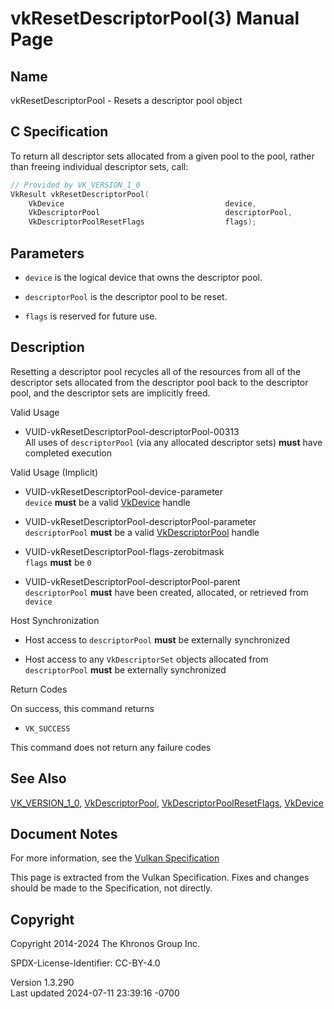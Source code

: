 # vkResetDescriptorPool(3) Manual Page

## Name

vkResetDescriptorPool - Resets a descriptor pool object



## <a href="#_c_specification" class="anchor"></a>C Specification

To return all descriptor sets allocated from a given pool to the pool,
rather than freeing individual descriptor sets, call:

``` c
// Provided by VK_VERSION_1_0
VkResult vkResetDescriptorPool(
    VkDevice                                    device,
    VkDescriptorPool                            descriptorPool,
    VkDescriptorPoolResetFlags                  flags);
```

## <a href="#_parameters" class="anchor"></a>Parameters

- `device` is the logical device that owns the descriptor pool.

- `descriptorPool` is the descriptor pool to be reset.

- `flags` is reserved for future use.

## <a href="#_description" class="anchor"></a>Description

Resetting a descriptor pool recycles all of the resources from all of
the descriptor sets allocated from the descriptor pool back to the
descriptor pool, and the descriptor sets are implicitly freed.

Valid Usage

- <a href="#VUID-vkResetDescriptorPool-descriptorPool-00313"
  id="VUID-vkResetDescriptorPool-descriptorPool-00313"></a>
  VUID-vkResetDescriptorPool-descriptorPool-00313  
  All uses of `descriptorPool` (via any allocated descriptor sets)
  **must** have completed execution

Valid Usage (Implicit)

- <a href="#VUID-vkResetDescriptorPool-device-parameter"
  id="VUID-vkResetDescriptorPool-device-parameter"></a>
  VUID-vkResetDescriptorPool-device-parameter  
  `device` **must** be a valid [VkDevice](https://registry.khronos.org/vulkan/specs/1.3-extensions/man/html/VkDevice.html) handle

- <a href="#VUID-vkResetDescriptorPool-descriptorPool-parameter"
  id="VUID-vkResetDescriptorPool-descriptorPool-parameter"></a>
  VUID-vkResetDescriptorPool-descriptorPool-parameter  
  `descriptorPool` **must** be a valid
  [VkDescriptorPool](https://registry.khronos.org/vulkan/specs/1.3-extensions/man/html/VkDescriptorPool.html) handle

- <a href="#VUID-vkResetDescriptorPool-flags-zerobitmask"
  id="VUID-vkResetDescriptorPool-flags-zerobitmask"></a>
  VUID-vkResetDescriptorPool-flags-zerobitmask  
  `flags` **must** be `0`

- <a href="#VUID-vkResetDescriptorPool-descriptorPool-parent"
  id="VUID-vkResetDescriptorPool-descriptorPool-parent"></a>
  VUID-vkResetDescriptorPool-descriptorPool-parent  
  `descriptorPool` **must** have been created, allocated, or retrieved
  from `device`

Host Synchronization

- Host access to `descriptorPool` **must** be externally synchronized

- Host access to any `VkDescriptorSet` objects allocated from
  `descriptorPool` **must** be externally synchronized

Return Codes

On success, this command returns

- `VK_SUCCESS`

This command does not return any failure codes

## <a href="#_see_also" class="anchor"></a>See Also

[VK_VERSION_1_0](https://registry.khronos.org/vulkan/specs/1.3-extensions/man/html/VK_VERSION_1_0.html),
[VkDescriptorPool](https://registry.khronos.org/vulkan/specs/1.3-extensions/man/html/VkDescriptorPool.html),
[VkDescriptorPoolResetFlags](https://registry.khronos.org/vulkan/specs/1.3-extensions/man/html/VkDescriptorPoolResetFlags.html),
[VkDevice](https://registry.khronos.org/vulkan/specs/1.3-extensions/man/html/VkDevice.html)

## <a href="#_document_notes" class="anchor"></a>Document Notes

For more information, see the <a
href="https://registry.khronos.org/vulkan/specs/1.3-extensions/html/vkspec.html#vkResetDescriptorPool"
target="_blank" rel="noopener">Vulkan Specification</a>

This page is extracted from the Vulkan Specification. Fixes and changes
should be made to the Specification, not directly.

## <a href="#_copyright" class="anchor"></a>Copyright

Copyright 2014-2024 The Khronos Group Inc.

SPDX-License-Identifier: CC-BY-4.0

Version 1.3.290  
Last updated 2024-07-11 23:39:16 -0700
